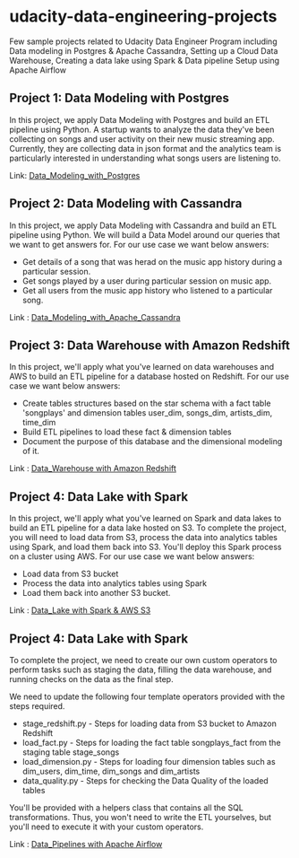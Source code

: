 # udacity-data-engineering-projects
Few sample projects related to Udacity Data Engineer Program including Data modeling in Postgres &amp; Apache Cassandra, Setting up a Cloud Data Warehouse, Creating a data lake using Spark &amp; Data pipeline Setup using Apache Airflow

## Project 1: Data Modeling with Postgres
In this project, we apply Data Modeling with Postgres and build an ETL pipeline using Python. A startup wants to analyze the data they've been collecting on songs and user activity on their new music streaming app. Currently, they are collecting data in json format and the analytics team is particularly interested in understanding what songs users are listening to.

Link: [Data_Modeling_with_Postgres](https://github.com/karthigaiselvanm/udacity-data-engineering-projects/tree/main/Data%20Modeling%20with%20Postgres)

## Project 2: Data Modeling with Cassandra
In this project, we apply Data Modeling with Cassandra and build an ETL pipeline using Python. We will build a Data Model around our queries that we want to get answers for. 
For our use case we want below answers: 

 - Get details of a song that was herad on the music app history during a particular session. 
 - Get songs played by a user during particular session on music app. 
 - Get all users from the music app history who listened to a particular song.

Link : [Data_Modeling_with_Apache_Cassandra](https://github.com/karthigaiselvanm/udacity-data-engineering-projects/tree/main/Data%20Modeling%20with%20Apace%20Cassandra)

## Project 3: Data Warehouse with Amazon Redshift
In this project, we'll apply what you've learned on data warehouses and AWS to build an ETL pipeline for a database hosted on Redshift. 
For our use case we want below answers: 

 - Create tables structures based on the star schema with a fact table 'songplays' and dimension tables user_dim, songs_dim, artists_dim, time_dim
 - Build ETL pipelines to load these fact & dimension tables
 - Document the purpose of this database and the dimensional modeling of it.
  
Link : [Data_Warehouse with Amazon Redshift](https://github.com/karthigaiselvanm/udacity-data-engineering-projects/tree/main/Datawarehouse%20with%20AWS%20Redshift)

## Project 4: Data Lake with Spark
In this project, we'll apply what you've learned on Spark and data lakes to build an ETL pipeline for a data lake hosted on S3. To complete the project, you will need to load data from S3, process the data into analytics tables using Spark, and load them back into S3. You'll deploy this Spark process on a cluster using AWS.
For our use case we want below answers: 

 - Load data from S3 bucket
 - Process the data into analytics tables using Spark
 - Load them back into another S3 bucket.
 
 Link : [Data_Lake with Spark & AWS S3](https://github.com/karthigaiselvanm/udacity-data-engineering-projects/tree/main/Datalake%20with%20Spark%20%26%20AWS%20S3)
 
## Project 4: Data Lake with Spark 
To complete the project, we need to create our own custom operators to perform tasks such as staging the data, filling the data warehouse, and running checks on the data as the final step.

We need to update the following four template operators provided with the steps required.
- stage_redshift.py - Steps for loading data from S3 bucket to Amazon Redshift
- load_fact.py - Steps for loading the fact table songplays_fact from the staging table stage_songs
- load_dimension.py - Steps for loading four dimension tables such as dim_users, dim_time, dim_songs and dim_artists
- data_quality.py - Steps for checking the Data Quality of the loaded tables

You'll be provided with a helpers class that contains all the SQL transformations. Thus, you won't need to write the ETL yourselves, but you'll need to execute it with your custom operators.

Link : [Data_Pipelines with Apache Airflow](https://github.com/karthigaiselvanm/udacity-data-engineering-projects/tree/main/Data%20Pipelines%20with%20Apache%20Airflow)
